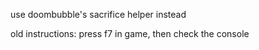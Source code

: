 use doombubble's sacrifice helper instead

old instructions: press f7 in game, then check the console


